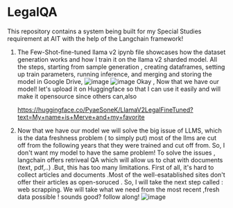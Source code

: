 # LegalQA
This repository contains a system being built for my Special Studies requirement at AIT with the help of the Langchain framework!

1. The Few-Shot-fine-tuned llama v2 ipynb file showcases how the dataset generation works and how I train it on the llama v2 sharded model. All the steps, starting from sample generation , creating dataframes, setting up train parameters, running inference, and merging and storing the model in Google Drive,
   ![image](https://github.com/soneeee22000/LegalQA/assets/109932809/a3133a4c-33ae-428f-b87b-e9807e70f9bf)
   ![image](https://github.com/soneeee22000/LegalQA/assets/109932809/2ed56ff3-afc3-4c88-a0bf-a2f478fd8949)
Okay , Now that we have our model! let's upload it on Huggingface so that I can use it easily and will make it opensource since others can,also
 
   https://huggingface.co/PyaeSoneK/LlamaV2LegalFineTuned?text=My+name+is+Merve+and+my+favorite

3. Now that we have our model we will solve the big issue of LLMS, which is the data freshness problem ( to simply put) most of the llms are cut off from the following years that they were trained and cut off from. So, I don't want my model to have the same problem! To solve the issues , langchain offers retriveal QA which will allow us to chat with documents (text, pdf,..) .But, this has too many limitations. First of all, it's hard to collect articles and documents .Most of the well-esatablished sites don't offer their articles as open-soruced . So, I will take the next step called : web scrapping. We will take what we need from the most recent ,fresh data possible ! sounds good? follow along!
   ![image](https://github.com/soneeee22000/LegalQA/assets/109932809/648ae423-9bfa-4e57-a4e5-4804032c66f0)


   
